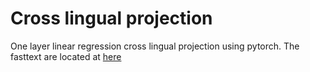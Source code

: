 # Cross lingual projection
One layer linear regression cross lingual projection using pytorch.
The fasttext are located at [here](https://drive.google.com/drive/u/0/folders/1Nye5cGSdOfgh0-ewNYZnUrV7Nsz0v2gO)